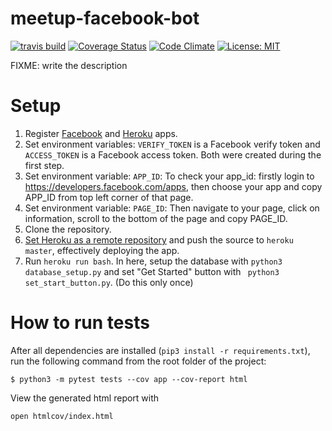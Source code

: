 # meetup-facebook-bot

[![travis build][build-badge]][build]
[![Coverage Status][coverage-badge]][coverage]
[![Code Climate][code-climate-badge]][code-climate]
[![License: MIT][license-badge]][license]

[build-badge]: https://img.shields.io/travis/Stark-Mountain/meetup-facebook-bot.svg?branch=master?style=flat-square
[build]: https://travis-ci.org/Stark-Mountain/meetup-facebook-bot?branch=master
[coverage-badge]: https://coveralls.io/repos/github/Stark-Mountain/meetup-facebook-bot/badge.svg?branch=master?style=flat-square
[coverage]: https://coveralls.io/github/Stark-Mountain/meetup-facebook-bot?branch=master
[code-climate-badge]: https://codeclimate.com/github/Stark-Mountain/meetup-facebook-bot.png?branch=master?style=flat-square
[code-climate]: https://codeclimate.com/github/Stark-Mountain/meetup-facebook-bot?branch=master
[license-badge]: https://img.shields.io/badge/License-MIT-yellow.svg?style=flat-square
[license]: https://opensource.org/licenses/MIT


FIXME: write the description

# Setup
1. Register [Facebook](https://developers.facebook.com/docs/messenger-platform/guides/setup) and [Heroku](https://dashboard.heroku.com) apps. 
2. Set environment variables: `VERIFY_TOKEN` is a Facebook verify token and `ACCESS_TOKEN` is a Facebook access token. Both were created during the first step.
3. Set environment variable: `APP_ID`: To check your app_id: firstly login to https://developers.facebook.com/apps, then choose your app and copy APP_ID from top left corner of that page.
4. Set environment variable: `PAGE_ID`: Then navigate to your page, click on information, scroll to the bottom of the page and copy PAGE_ID.
5. Clone the repository.
6. [Set Heroku as a remote repository](https://stackoverflow.com/questions/5129598/how-to-link-a-folder-with-an-existing-heroku-app) and push the source to `heroku master`, effectively deploying the app.
7. Run `heroku run bash`. In here, setup the database with `python3 database_setup.py` and set "Get Started" button with ` python3 set_start_button.py`. (Do this only once)

# How to run tests
After all dependencies are installed (`pip3 install -r requirements.txt`), run the following command from the root folder of the project:

`$ python3 -m pytest tests --cov app --cov-report html`

View the generated html report with

`open htmlcov/index.html`
